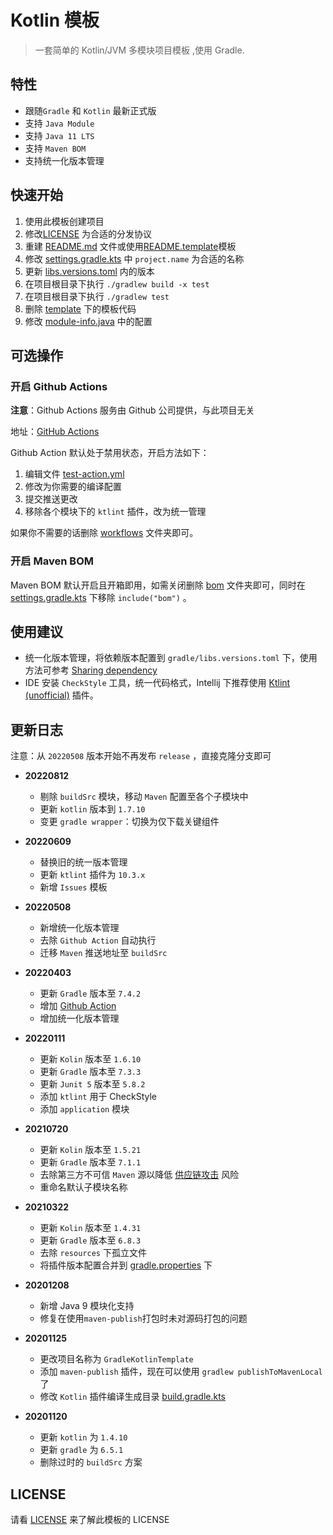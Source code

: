 # Kotlin 模板

> 一套简单的 Kotlin/JVM 多模块项目模板 ,使用 Gradle.

## 特性

- 跟随`Gradle` 和 `Kotlin` 最新正式版
- 支持 `Java Module`
- 支持 `Java 11 LTS`
- 支持 `Maven BOM`
- 支持统一化版本管理

## 快速开始

1. 使用此模板创建项目
2. 修改[LICENSE](./LICENSE) 为合适的分发协议
3. 重建 [README.md](./README.md) 文件或使用[README.template](./README.template.md)模板
4. 修改 [settings.gradle.kts](./settings.gradle.kts) 中 `project.name` 为合适的名称
5. 更新 [libs.versions.toml](./gradle/libs.versions.toml) 内的版本
6. 在项目根目录下执行 `./gradlew build -x test`
7. 在项目根目录下执行 `./gradlew test`
8. 删除 [template](./template) 下的模板代码
9. 修改 [module-info.java](./template/src/main/java/module-info.java) 中的配置

## 可选操作

### 开启 Github Actions

**注意**：Github Actions 服务由 Github 公司提供，与此项目无关

地址：[GitHub Actions](https://docs.github.com/cn/actions)

Github Action 默认处于禁用状态，开启方法如下：

1. 编辑文件 [test-action.yml](./.github/workflows/test-action.yml)
2. 修改为你需要的编译配置
3. 提交推送更改
4. 移除各个模块下的 `ktlint` 插件，改为统一管理

如果你不需要的话删除 [workflows](./.github/workflows) 文件夹即可。

### 开启 Maven BOM

Maven BOM 默认开启且开箱即用，如需关闭删除 [bom](./bom) 文件夹即可，同时在 [settings.gradle.kts](./settings.gradle.kts) 下移除 `include("bom")` 。

## 使用建议

- 统一化版本管理，将依赖版本配置到 `gradle/libs.versions.toml` 下，使用方法可参考 [Sharing dependency](https://docs.gradle.org/current/userguide/platforms.html)
- IDE 安装 `CheckStyle` 工具，统一代码格式，Intellij 下推荐使用 [Ktlint (unofficial)](https://plugins.jetbrains.com/plugin/15057-ktlint-unofficial-) 插件。

## 更新日志

注意：从 `20220508` 版本开始不再发布 `release` ，直接克隆分支即可

- **20220812**
  - 剔除 `buildSrc` 模块，移动 `Maven` 配置至各个子模块中
  - 更新 `kotlin` 版本到 `1.7.10`
  - 变更 `gradle wrapper`：切换为仅下载关键组件

- **20220609**
  - 替换旧的统一版本管理
  - 更新 `ktlint` 插件为 `10.3.x`
  - 新增 `Issues` 模板

- **20220508**
  - 新增统一化版本管理
  - 去除 `Github Action` 自动执行
  - 迁移 `Maven` 推送地址至 `buildSrc`

- **20220403**
  - 更新 `Gradle` 版本至 `7.4.2`
  - 增加 [Github Action](https://github.com/features/actions)
  - 增加统一化版本管理

- **20220111**
  - 更新 `Kolin` 版本至 `1.6.10`
  - 更新 `Gradle` 版本至 `7.3.3`
  - 更新 `Junit 5` 版本至 `5.8.2`
  - 添加 `ktlint` 用于 CheckStyle
  - 添加 `application` 模块

- **20210720**
  - 更新 `Kolin` 版本至 `1.5.21`
  - 更新 `Gradle` 版本至 `7.1.1`
  - 去除第三方不可信 `Maven` 源以降低 [供应链攻击](https://en.wikipedia.org/wiki/Supply_chain_attack) 风险
  - 重命名默认子模块名称

- **20210322**
  - 更新 `Kolin` 版本至 `1.4.31`
  - 更新 `Gradle` 版本至 `6.8.3`
  - 去除 `resources` 下孤立文件
  - 将插件版本配置合并到 [gradle.properties](./gradle.properties) 下

- **20201208**
  - 新增 Java 9 模块化支持
  - 修复在使用`maven-publish`打包时未对源码打包的问题

- **20201125**
  - 更改项目名称为 `GradleKotlinTemplate`
  - 添加 `maven-publish` 插件，现在可以使用 `gradlew publishToMavenLocal` 了
  - 修改 `Kotlin` 插件编译生成目录 [build.gradle.kts](./template/build.gradle.kts)

- **20201120**
  - 更新 `kotlin` 为 `1.4.10`
  - 更新 `gradle` 为 `6.5.1`
  - 删除过时的 `buildSrc` 方案

## LICENSE

请看 [LICENSE](./LICENSE) 来了解此模板的 LICENSE
